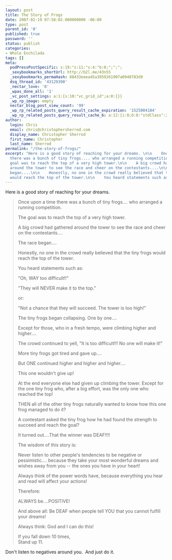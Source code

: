 ```yaml
---
layout: post
title: The Story of Frogs
date: 2007-02-19 07:58:02.000000000 -06:00
type: post
parent_id: '0'
published: true
password: ''
status: publish
categories:
- Whole Enchilada
tags: []
meta:
  podPressPostSpecific: s:19:"s:11:"s:4:"b:0;";";";
  _sexybookmarks_shortUrl: http://b2l.me/43n55
  _sexybookmarks_permaHash: 88433eeea45a3959261907a0940783d9
  dsq_thread_id: '43129390'
  _nectar_love: '0'
  _wpas_done_all: '1'
  _vc_post_settings: a:1:{s:10:"vc_grid_id";a:0:{}}
  _wp_rp_image: empty
  nectar_blog_post_view_count: '99'
  _wp_rp_related_posts_query_result_cache_expiration: '1525004184'
  _wp_rp_related_posts_query_result_cache_6: a:12:{i:0;O:8:"stdClass":2:{s:7:"post_id";s:3:"384";s:5:"score";s:17:"17.10878475280811";}i:1;O:8:"stdClass":2:{s:7:"post_id";s:3:"646";s:5:"score";s:17:"16.84331750061355";}i:2;O:8:"stdClass":2:{s:7:"post_id";s:3:"410";s:5:"score";s:18:"16.800483393145214";}i:3;O:8:"stdClass":2:{s:7:"post_id";s:4:"1297";s:5:"score";s:17:"16.62646063922182";}i:4;O:8:"stdClass":2:{s:7:"post_id";s:4:"4954";s:5:"score";s:18:"16.130014167790975";}i:5;O:8:"stdClass":2:{s:7:"post_id";s:2:"29";s:5:"score";s:18:"15.354483105756685";}i:6;O:8:"stdClass":2:{s:7:"post_id";s:2:"39";s:5:"score";s:18:"15.132031835558584";}i:7;O:8:"stdClass":2:{s:7:"post_id";s:4:"1254";s:5:"score";s:18:"14.027894670885876";}i:8;O:8:"stdClass":2:{s:7:"post_id";s:2:"30";s:5:"score";s:18:"13.656272586251005";}i:9;O:8:"stdClass":2:{s:7:"post_id";s:3:"740";s:5:"score";s:18:"13.151664119250968";}i:10;O:8:"stdClass":2:{s:7:"post_id";s:3:"264";s:5:"score";s:18:"12.340733903029053";}i:11;O:8:"stdClass":2:{s:7:"post_id";s:4:"4411";s:5:"score";s:18:"10.971129486161791";}}
author:
  login: Chris
  email: chris@christophersherrod.com
  display_name: Christopher Sherrod
  first_name: Christopher
  last_name: Sherrod
permalink: "/the-story-of-frogs/"
excerpt: "Here is a good story of reaching for your dreams. \n\n    Once upon a time
  there was a bunch of tiny frogs.... who arranged a running competition.\n\n    The
  goal was to reach the top of a very high tower.\n\n    A big crowd had gathered
  around the tower to see the race and cheer on the contestants....\n\n    The race
  began....\n\n    Honestly, no one in the crowd really believed that the tiny frogs
  would reach the top of the tower.\n\n    You heard statements such as:"
---
```

<p>Here is a good story of reaching for your dreams.</p>
<blockquote><p>Once upon a time there was a bunch of tiny frogs.... who arranged a running competition.</p>
<p>The goal was to reach the top of a very high tower.</p>
<p>A big crowd had gathered around the tower to see the race and cheer on the contestants....</p>
<p>The race began....</p>
<p>Honestly, no one in the crowd really believed that the tiny frogs would reach the top of the tower.</p>
<p>You heard statements such as:</p>
<p>"Oh, WAY too difficult!!"</p>
<p>"They will NEVER make it to the top."</p>
<p>or:</p>
<p>"Not a chance that they will succeed. The tower is too high!"</p>
<p>The tiny frogs began collapsing. One by one....</p>
<p>Except for those, who in a fresh tempo, were climbing higher and higher....</p>
<p>The crowd continued to yell,   "It is too difficult!!! No one will make it!"</p>
<p>More tiny frogs got tired and gave up....</p>
<p>But ONE continued higher and higher and higher....</p>
<p>This one wouldn't give up!</p>
<p>At the end everyone else had given up climbing the tower. Except for the one tiny frog who, after a big effort, was the only one who reached the top!</p>
<p>THEN all of the other tiny frogs naturally wanted to know how this one frog managed to do it?</p>
<p>A contestant asked the tiny frog how he had found the strength to succeed and reach the goal?</p>
<p>It turned out....That the winner was DEAF!!!!</p>
<p>The wisdom of this story is:</p>
<p>Never listen to other people's tendencies to be negative or pessimistic....  because they take your most wonderful dreams and<br />
wishes away from you -- the ones you have in your heart!</p>
<p>Always think of the power words have, because everything you hear and read will affect your actions!</p>
<p>Therefore:</p>
<p>ALWAYS be....POSITIVE!</p>
<p>And above all: Be DEAF when people tell YOU that you cannot fulfill your dreams!</p>
<p>Always think: God and I can do this!</p>
<p>If you fall down 10 times,<br />
Stand up 11.</p></blockquote>
<p>Don't listen to negatives around you.  And just do it.</p>
